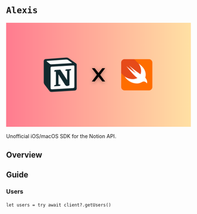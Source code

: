 # ``Alexis``

![Notion + Swift](Resources/alexis.png)

Unofficial iOS/macOS SDK for the Notion API.

## Overview

## Guide

### Users

``let users = try await client?.getUsers()``
